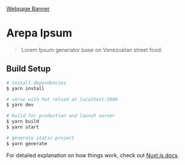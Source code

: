 [Webpage Banner](https://res.cloudinary.com/alvarosaburido/image/upload/v1599822144/Arepa%20Ipsum/og_x8v5fr.png)

# Arepa Ipsum

> Lorem Ipsum generator base on Venezuelan street food.

## Build Setup

```bash
# install dependencies
$ yarn install

# serve with hot reload at localhost:3000
$ yarn dev

# build for production and launch server
$ yarn build
$ yarn start

# generate static project
$ yarn generate
```

For detailed explanation on how things work, check out [Nuxt.js docs](https://nuxtjs.org).
